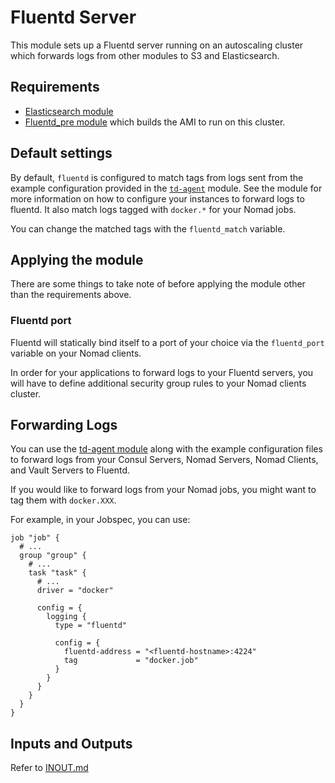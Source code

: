 # Fluentd Server

This module sets up a Fluentd server running on an autoscaling cluster which forwards 
logs from other modules to S3 and Elasticsearch.

## Requirements

- [Elasticsearch module](../elasticsearch)
- [Fluentd_pre module](../fluentd_pre) which builds the AMI to run on this cluster.

## Default settings

By default, `fluentd` is configured to match tags from logs sent from the example configuration
provided in the [`td-agent`](../td-agent) module. See the module for more information on how to
configure your instances to forward logs to fluentd. It also match logs tagged with `docker.*` for
your Nomad jobs.

You can change the matched tags with the `fluentd_match` variable.

## Applying the module

There are some things to take note of before applying the module other than the requirements above.

### Fluentd port

Fluentd will statically bind itself to a port of your choice via the `fluentd_port` variable on your
Nomad clients.

In order for your applications to forward logs to your Fluentd servers, you will have to define
additional security group rules to your Nomad clients cluster.

## Forwarding Logs

You can use the [td-agent module](../td-agent) along with the example configuration files to forward
logs from your Consul Servers, Nomad Servers, Nomad Clients, and Vault Servers to Fluentd.

If you would like to forward logs from your Nomad jobs, you might want to tag them with
`docker.XXX`.

For example, in your Jobspec, you can use:

```hcl
job "job" {
  # ...
  group "group" {
    # ...
    task "task" {
      # ...
      driver = "docker"

      config = {
        logging {
          type = "fluentd"

          config = {
            fluentd-address = "<fluentd-hostname>:4224"
            tag             = "docker.job"
          }
        }
      }
    }
  }
}
```

## Inputs and Outputs

Refer to [INOUT.md](INOUT.md)
